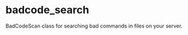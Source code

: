 badcode_search
==============

BadCodeScan class for searching bad commands in files on your server.
